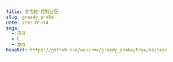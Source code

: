 ```yaml
---
title: 贪吃蛇-控制台版
slug: greedy_snake
date: 2013-05-14
tags:
  - 项目
  - C
  - 游戏
baseUrl: https://github.com/wenerme/greedy_snake/tree/master/
---
```



<!--import(https://raw.githubusercontent.com/wenerme/greedy_snake/master/README.md)-->
